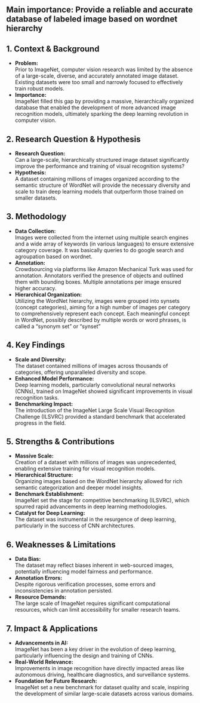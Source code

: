 
## Main importance: Provide a reliable and accurate database of labeled image based on wordnet hierarchy

## 1. Context & Background  
- **Problem:**  
  Prior to ImageNet, computer vision research was limited by the absence of a large-scale, diverse, and accurately annotated image dataset. Existing datasets were too small and narrowly focused to effectively train robust models.  
- **Importance:**  
  ImageNet filled this gap by providing a massive, hierarchically organized database that enabled the development of more advanced image recognition models, ultimately sparking the deep learning revolution in computer vision.  


## 2. Research Question & Hypothesis  
- **Research Question:**  
  Can a large-scale, hierarchically structured image dataset significantly improve the performance and training of visual recognition systems?  
- **Hypothesis:**  
  A dataset containing millions of images organized according to the semantic structure of WordNet will provide the necessary diversity and scale to train deep learning models that outperform those trained on smaller datasets.  


## 3. Methodology  
- **Data Collection:**  
  Images were collected from the internet using multiple search engines and a wide array of keywords (in various languages) to ensure extensive category coverage.  It was basically queries to do google search and agroupation based on wordnet.
- **Annotation:**  
  Crowdsourcing via platforms like Amazon Mechanical Turk was used for annotation. Annotators verified the presence of objects and outlined them with bounding boxes. Multiple annotations per image ensured higher accuracy.  
- **Hierarchical Organization:**  
  Utilizing the WordNet hierarchy, images were grouped into synsets (concept categories), aiming for a high number of images per category to comprehensively represent each concept.  Each meaningful concept in WordNet, possibly described by multiple words or word phrases, is called a “synonym set” or “synset”


## 4. Key Findings  
- **Scale and Diversity:**  
  The dataset contained millions of images across thousands of categories, offering unparalleled diversity and scope.  
- **Enhanced Model Performance:**  
  Deep learning models, particularly convolutional neural networks (CNNs), trained on ImageNet showed significant improvements in visual recognition tasks.  
- **Benchmarking Impact:**  
  The introduction of the ImageNet Large Scale Visual Recognition Challenge (ILSVRC) provided a standard benchmark that accelerated progress in the field.  

## 5. Strengths & Contributions  
- **Massive Scale:**  
  Creation of a dataset with millions of images was unprecedented, enabling extensive training for visual recognition models.  
- **Hierarchical Structure:**  
  Organizing images based on the WordNet hierarchy allowed for rich semantic categorization and deeper model insights.  
- **Benchmark Establishment:**  
  ImageNet set the stage for competitive benchmarking (ILSVRC), which spurred rapid advancements in deep learning methodologies.  
- **Catalyst for Deep Learning:**  
  The dataset was instrumental in the resurgence of deep learning, particularly in the success of CNN architectures.  


## 6. Weaknesses & Limitations  
- **Data Bias:**  
  The dataset may reflect biases inherent in web-sourced images, potentially influencing model fairness and performance.  
- **Annotation Errors:**  
  Despite rigorous verification processes, some errors and inconsistencies in annotation persisted.  
- **Resource Demands:**  
  The large scale of ImageNet requires significant computational resources, which can limit accessibility for smaller research teams.  

## 7. Impact & Applications  
- **Advancements in AI:**  
  ImageNet has been a key driver in the evolution of deep learning, particularly influencing the design and training of CNNs.  
- **Real-World Relevance:**  
  Improvements in image recognition have directly impacted areas like autonomous driving, healthcare diagnostics, and surveillance systems.  
- **Foundation for Future Research:**  
  ImageNet set a new benchmark for dataset quality and scale, inspiring the development of similar large-scale datasets across various domains.  
